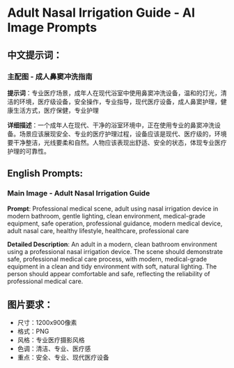# Adult Nasal Irrigation Guide - AI Image Prompts

## 中文提示词：

### 主配图 - 成人鼻窦冲洗指南
**提示词**：专业医疗场景，成年人在现代浴室中使用鼻窦冲洗设备，温和的灯光，清洁的环境，医疗级设备，安全操作，专业指导，现代医疗设备，成人鼻窦护理，健康生活方式，医疗保健，专业护理

**详细描述**：一个成年人在现代、干净的浴室环境中，正在使用专业的鼻窦冲洗设备。场景应该展现安全、专业的医疗护理过程，设备应该是现代、医疗级的，环境要干净整洁，光线要柔和自然。人物应该表现出舒适、安全的状态，体现专业医疗护理的可靠性。

## English Prompts:

### Main Image - Adult Nasal Irrigation Guide
**Prompt**: Professional medical scene, adult using nasal irrigation device in modern bathroom, gentle lighting, clean environment, medical-grade equipment, safe operation, professional guidance, modern medical device, adult nasal care, healthy lifestyle, healthcare, professional care

**Detailed Description**: An adult in a modern, clean bathroom environment using a professional nasal irrigation device. The scene should demonstrate safe, professional medical care process, with modern, medical-grade equipment in a clean and tidy environment with soft, natural lighting. The person should appear comfortable and safe, reflecting the reliability of professional medical care.

## 图片要求：
- 尺寸：1200x900像素
- 格式：PNG
- 风格：专业医疗摄影风格
- 色调：清洁、专业、医疗感
- 重点：安全、专业、现代医疗设备
